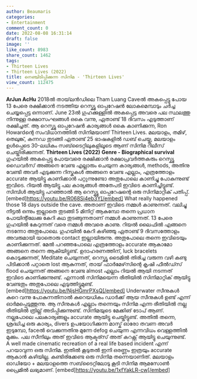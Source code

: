 ```yaml
---
author: Beaumaris
categories:
- Entertainment
comment_count: 0
date: 2022-08-08 16:31:14
draft: false
image: ''
like_count: 8983
share_count: 1462
tags:
- Thirteen Lives
- Thirteen Lives (2022)
title: നെഞ്ചിടിപ്പിക്കുന്ന സിനിമ - 'Thirteen Lives'
view_count: 112475
---
```


**ArJun AcHu** 2018ൽ തായ്‌ലൻഡിലെ Tham Luang Caveൽ അകപ്പെട്ടു പോയ 13 പേരെ രക്ഷിക്കാൻ നടത്തിയ റെസ്ക്യൂ ഓപ്പറേഷൻ ലോകമെമ്പാടും ചർച്ച ചെയ്യപ്പെട്ട ഒന്നാണ്. June 23ൽ ഗുഹക്കുള്ളിൽ അകപ്പെട്ട അവരെ പല സ്ഥലത്തു നിന്നുള്ള രക്ഷാസംഘങ്ങൾ ഒകെ വന്നു, ഏതാണ്ട് 18 ദിവസം എടുത്താണ് രക്ഷിച്ചത്. ആ റെസ്ക്യൂ ഓപ്പറേഷൻ കാര്യങ്ങൾ ഒകെ കാണിക്കുന്ന, Ron Howardന്റെ സംവിധാനത്തിൽ സിനിമയാണ് Thirteen Lives. മലയാളം, തമിഴ്, തെലുങ്ക്, കന്നഡ തുടങ്ങി ഏതാണ്ട് 25 ഭാഷകളിൽ ഡബ് ചെയ്തു, മലയാളം ഉൾപ്പെടെ 30-ലധികം സബ്‌ടൈറ്റിലുകളിലൂടെ ആണ് സിനിമ റിലീസ് ചെയ്തിരിക്കുന്നത്. **Thirteen Lives (2022)** **Genre - Biographical survival** ഗുഹയിൽ അകപ്പെട്ടു പോയവരെ രക്ഷിക്കാൻ രക്ഷാപ്രവർത്തകരും റെസ്ക്യൂ ഡൈവർസ് അങ്ങനെ വേണ്ട എല്ലാരും ചെയുന്ന കാര്യങ്ങൾ, methods, അതിനു വേണ്ടി അവർ എടുക്കുന്ന റിസ്കുകൾ അങ്ങനെ വേണ്ട എല്ലാം, എത്രത്തോളം accurate ആയിട്ടു കാണിക്കാൻ പറ്റുന്നുണ്ടോ അതുപോലെ കാണിച്ചു പോകുന്നുണ്ട് ഇവിടെ. റിയൽ ആയിട്ടു പല കാര്യങ്ങൾ അതേപടി ഇവിടെ കാണിച്ചിട്ടുണ്ട്. സിമ്പിൾ ആയിട്ടു പറഞ്ഞാൽ ആ റെസ്ക്യൂ ഓപ്പറേഷന്റെ ഒരു സിനിമാറ്റിക് പതിപ്പ്. [embed]https://youtu.be/R068Si4eb3Y[/embed] What really happened those 18 days outside the cave. അതാണ് ഇവിടെ നമ്മൾ കാണുന്നത്. വലിച്ചു നീട്ടൽ ഒന്നും ഇല്ലാതെ തുടങ്ങി 5 മിനിറ്റ് ആകുമ്പോ തന്നെ പ്രധാന പോയിന്റിലേക്കു കേറി കഥ തുടങ്ങുന്നതാണ് നമ്മൾ കാണുന്നത്. 13 പേരെ ഗുഹയിൽ കേറുന്നത് വരെ നമ്മൾ അവരെ കാണു. റിയൽ ലൈഫിൽ എങ്ങനെ നടന്നോ അതുപോലെ. ഗുഹയിൽ കേറി കഴിഞ്ഞു ഏതാണ്ട് 9 ദിവസത്തോളം അവരുമായി യാതൊരു contact ഇല്ലായിരുന്നു. അതുപോലെ തന്നെ ഇവിടെയും കാണിക്കുന്നത്. മേൽ പറഞ്ഞപോലെ എത്രത്തോളം accurate ആകാമോ അങ്ങനെ തന്നെ ആകിയിട്ടുണ്ട്. ഉദാഹരണത്തിന്, luck bracelets കൊടുക്കുന്നത്, Meditate ചെയുന്നത്, റെസ്ക്യൂ ടൈമിൽ തിരിച്ച വരുന്ന വഴി കണ്ടു പിടിക്കാൻ പറ്റാതെ lost ആകുന്നത്, തായ് ഫാർമേഴ്‌സിന്റെ കൃഷി ഫീൽഡ്സ് flood ചെയുന്നത് അങ്ങനെ വേണ്ട almost എല്ലാം റിയൽ ആയി നടന്നത് ഇവിടെ കാണിക്കുന്നുണ്ട്. എന്നാൽ സിനിമയെന്ന രീതിയിൽ സിനിമാറ്റിക് ആയിട്ടു വേണ്ടതും അതുപോലെ എടുത്തിട്ടുമുണ്ട്. [embed]https://youtu.be/NjsHGmrPXsQ[/embed] Underwater സീനുകൾ കുറെ വന്നു പോകുന്നതിനാൽ കുറെയധികം ഡാർക്ക് ആയ സീനുകൾ ഉണ്ട് എന്ന് ഓർമപ്പെടുത്തുന്നു. ആ സീനുകൾ എല്ലാം തന്നെയും സിനിമ എന്ന രീതിയിൽ നല്ല രീതിയിൽ ത്രില്ല് അടിപ്പിക്കുന്നുണ്ട്. സിനിമയുടെ മേക്കിങ് ടോപ് ആണ്. നല്ലപോലെ പലകാര്യങ്ങളും accurate ആയിട്ടു ചെയ്തിട്ടുണ്ട്. അതിൽ തന്നെ, ശ്രദ്ധിച്ച ഒരു കാര്യം, divers ഉപയോഗിക്കുന്ന മാസ്ക് ഓരോ തവണ അവർ ഇടുമ്പോ, faceൽ വെക്കുന്നതിനു മുന്നേ defog ചെയുന്ന എന്നവിധം വെള്ളത്തിൽ മുക്കും. പല സീനിലും അത് ഇവിടെ ആക്ടര്സ് അത് കറക്റ്റ് ആയിട്ടു ചെയുന്നുണ്ട്. A well made cinematic recreation of a real life based incident എന്ന് പറയാവുന്ന ഒരു സിനിമ. ഇതിൽ കൂടുതൽ ഇനി ഒരണ്ണം ഇത്രയും accurate ആകാൻ കഴിയില്ല. കണ്ടിരിക്കേണ്ട ഒരു സിനിമ തന്നെയാണിത്. മലയാളം ഓഡിയോ + മലയാളത്തെ സബ്‌ടൈറ്റിലോടു കൂടി സിനിമ ആമസോൺ പ്രൈമിൽ ലഭ്യമാണ്. [embed]https://youtu.be/1xfYakLR-cw[/embed]